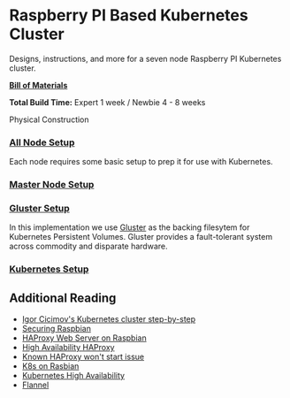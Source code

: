 # Raspberry PI Based Kubernetes Cluster
Designs, instructions, and more for a seven node Raspberry PI Kubernetes cluster.

[**Bill of Materials**](docs/BOM.md)

**Total Build Time:** Expert 1 week / Newbie 4 - 8 weeks

Physical Construction

### [All Node Setup](docs/all-node-setup.md)
Each node requires some basic setup to prep it for use with Kubernetes.

### [Master Node Setup](docs/master-node-setup.md)


### [Gluster Setup](docs/gluster-setup.md)
In this implementation we use [Gluster](https://gluster.org) as the backing filesytem for Kubernetes Persistent Volumes. Gluster provides a fault-tolerant system across commodity and disparate hardware.

### [Kubernetes Setup](docs/kubernetes-setup.md)


## Additional Reading
- [Igor Cicimov's Kubernetes cluster step-by-step](https://icicimov.github.io/blog/kubernetes/Kubernetes-cluster-step-by-step/)
- [Securing Raspbian](https://www.raspberrypi.org/documentation/configuration/security.md)
- [HAProxy Web Server on Raspbian](http://gregtrowbridge.com/setting-up-a-multiple-raspberry-pi-web-server-part-5/)
- [High Availability HAProxy](https://www.digitalocean.com/community/tutorials/how-to-create-a-high-availability-haproxy-setup-with-corosync-pacemaker-and-floating-ips-on-ubuntu-14-04)
- [Known HAProxy won't start issue](https://discourse.haproxy.org/t/haproxy-wont-start-properly/1394)
- [K8s on Rasbian](https://github.com/teamserverless/k8s-on-raspbian/blob/master/GUIDE.md)
- [Kubernetes High Availability](https://kubernetes.io/docs/setup/production-environment/tools/kubeadm/high-availability/)
- [Flannel](https://blog.laputa.io/kubernetes-flannel-networking-6a1cb1f8ec7c)